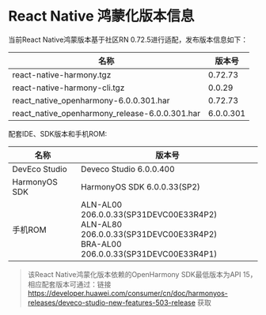 # React Native 鸿蒙化版本信息

当前React Native鸿蒙版本基于社区RN 0.72.5进行适配，发布版本信息如下：

| 名称                          | 版本号                            |
| ----------------------------- | -------------------------------|
| react-native-harmony.tgz        | 0.72.73 |
| react-native-harmony-cli.tgz    | 0.0.29 |
| react_native_openharmony-6.0.0.301.har                          | 0.72.73 |
| react_native_openharmony_release-6.0.0.301.har                  | 6.0.0.301 |

配套IDE、SDK版本和手机ROM:

| 名称                          | 版本号                            |
| ----------------------------- | -------------------------------|
| DevEco Studio     | Deveco Studio 6.0.0.400 |
| HarmonyOS SDK     | HarmonyOS SDK 6.0.0.33(SP2) |
| 手机ROM           | ALN-AL00 206.0.0.33(SP31DEVC00E33R4P2) <br> ALN-AL80 206.0.0.33(SP31DEVC00E33R4P2) <br> BRA-AL00 206.0.0.33(SP31DEVC00E33R4P1) |

> 该React Native鸿蒙化版本依赖的OpenHarmony SDK最低版本为API 15，相应配套版本可通过：链接 https://developer.huawei.com/consumer/cn/doc/harmonyos-releases/deveco-studio-new-features-503-release 获取